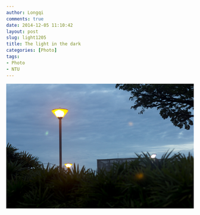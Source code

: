 ```yaml
---
author: Longqi
comments: true
date: 2014-12-05 11:10:42
layout: post
slug: light1205
title: The light in the dark
categories: [Photo]
tags:
- Photo
- NTU
---
```


<img src="/public/images/photos/img8680.jpg" alt="Photo"/>

